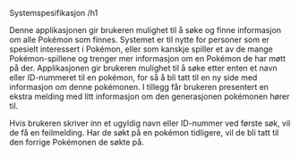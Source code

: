 Systemspesifikasjon /h1

Denne applikasjonen gir brukeren mulighet til å søke og finne informasjon om alle Pokémon som finnes. Systemet er til nytte for personer som er spesielt interessert i Pokémon, eller som kanskje spiller et av de mange Pokémon-spillene og trenger mer informasjon om en Pokémon de har møtt på der. Applikasjonen gir brukeren mulighet til å søke etter enten et navn eller ID-nummeret til en pokémon, for så å bli tatt til en ny side med informasjon om denne pokémonen. I tillegg får brukeren presentert en ekstra melding med litt informasjon om den generasjonen pokémonen hører til. 

Hvis brukeren skriver inn et ugyldig navn eller ID-nummer ved første søk, vil de få en feilmelding. Har de søkt på en pokémon tidligere, vil de bli tatt til den forrige Pokémonen de søkte på.

